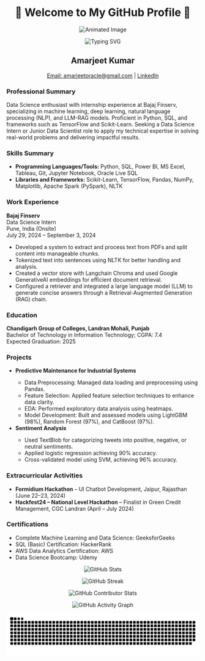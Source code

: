 <!-- Animated Header -->
<h1 align="center">🚀 Welcome to My GitHub Profile 🚀</h1>
<p align="center">
  <img src="https://media.giphy.com/media/L8K62iTDkzGX6/giphy.gif" alt="Animated Image" width="600">
</p>

<!-- Typing Effect -->
<p align="center">
  <img src="https://readme-typing-svg.herokuapp.com?font=Fira+Code&weight=600&size=22&duration=3000&pause=1000&color=00BFFF&center=true&vCenter=true&width=650&height=40&lines=Hello,+I'm+Amarjeet+Kumar!;Data+Science+Enthusiast+%7C+ML+%7C+NLP+%7C+RAG+LLM;Passionate+about+AI+%26+Big+Data;Seeking+Opportunities+to+Innovate!" alt="Typing SVG">
</p>

<!-- Resume Details -->
<h2 align="center">Amarjeet Kumar</h2>
<p align="center">
  <a href="mailto:amarjeetoracle@gmail.com">Email: amarjeetoracle@gmail.com</a> | <a href="https://linkedin.com/in/amarjeet-kumar">LinkedIn</a>
</p>

<h3>Professional Summary</h3>
<p>
  Data Science enthusiast with internship experience at Bajaj Finserv, specializing in machine learning, deep learning, natural language processing (NLP), and LLM-RAG models. Proficient in Python, SQL, and frameworks such as TensorFlow and Scikit-Learn. Seeking a Data Science Intern or Junior Data Scientist role to apply my technical expertise in solving real-world problems and delivering impactful results.
</p>

<h3>Skills Summary</h3>
<ul>
  <li><strong>Programming Languages/Tools:</strong> Python, SQL, Power BI, MS Excel, Tableau, Git, Jupyter Notebook, Oracle Live SQL</li>
  <li><strong>Libraries and Frameworks:</strong> Scikit-Learn, TensorFlow, Pandas, NumPy, Matplotlib, Apache Spark (PySpark), NLTK</li>
</ul>

<h3>Work Experience</h3>
<p><strong>Bajaj Finserv</strong><br>
Data Science Intern<br>
Pune, India (Onsite)<br>
July 29, 2024 – September 3, 2024</p>
<ul>
  <li>Developed a system to extract and process text from PDFs and split content into manageable chunks.</li>
  <li>Tokenized text into sentences using NLTK for better handling and analysis.</li>
  <li>Created a vector store with Langchain Chroma and used Google GenerativeAI embeddings for efficient document retrieval.</li>
  <li>Configured a retriever and integrated a large language model (LLM) to generate concise answers through a Retrieval-Augmented Generation (RAG) chain.</li>
</ul>

<h3>Education</h3>
<p><strong>Chandigarh Group of Colleges, Landran Mohali, Punjab</strong><br>
Bachelor of Technology in Information Technology; CGPA: 7.4<br>
Expected Graduation: 2025</p>

<h3>Projects</h3>
<ul>
  <li><strong>Predictive Maintenance for Industrial Systems</strong></li>
  <ul>
    <li>Data Preprocessing: Managed data loading and preprocessing using Pandas.</li>
    <li>Feature Selection: Applied feature selection techniques to enhance data clarity.</li>
    <li>EDA: Performed exploratory data analysis using heatmaps.</li>
    <li>Model Development: Built and assessed models using LightGBM (98%), Random Forest (97%), and CatBoost (97%).</li>
  </ul>
  <li><strong>Sentiment Analysis</strong></li>
  <ul>
    <li>Used TextBlob for categorizing tweets into positive, negative, or neutral sentiments.</li>
    <li>Applied logistic regression achieving 90% accuracy.</li>
    <li>Cross-validated model using SVM, achieving 96% accuracy.</li>
  </ul>
</ul>

<h3>Extracurricular Activities</h3>
<ul>
  <li><strong>Formidium Hackathon</strong> – UI Chatbot Development, Jaipur, Rajasthan (June 22–23, 2024)</li>
  <li><strong>Hackfest24 – National Level Hackathon</strong> – Finalist in Green Credit Management, CGC Landran (April – July 2024)</li>
</ul>

<h3>Certifications</h3>
<ul>
  <li>Complete Machine Learning and Data Science: GeeksforGeeks</li>
  <li>SQL (Basic) Certification: HackerRank</li>
  <li>AWS Data Analytics Certification: AWS</li>
  <li>Data Science Bootcamp: Udemy</li>
</ul>

<!-- GitHub Profile Stats with 3D Contribution Graph -->
<p align="center">
  <img src="https://github-readme-stats.vercel.app/api?username=amarjeetamrat910&show_icons=true&theme=tokyonight" alt="GitHub Stats">
</p>
<p align="center">
  <img src="https://github-readme-streak-stats.herokuapp.com/?user=amarjeetamrat910&theme=tokyonight" alt="GitHub Streak">
</p>
<p align="center">
  <img src="https://github-contributor-stats.vercel.app/api?username=amarjeetamrat910&theme=tokyonight" alt="GitHub Contributor Stats">
</p>
<p align="center">
  <img src="https://raw.githubusercontent.com/ashutosh00710/github-readme-activity-graph/master/graph.svg" alt="GitHub Activity Graph">
</p>
<p align="center">
  <img src="https://github.com/platane/snk/raw/output/github-contribution-grid-snake.svg" alt="3D Contribution Snake">
</p>
